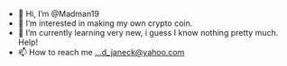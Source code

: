 - 👋 Hi, I’m @Madman19
- 👀 I’m interested in making my own crypto coin.
- 🌱 I’m currently learning very new, i guess I know nothing pretty much. Help!
-  📫 How to reach me ...d_janeck@yahoo.com

<!---
Madman19/Madman19 is a ✨ special ✨ repository because its `README.md` (this file) appears on your GitHub profile.
You can click the Preview link to take a look at your changes.
--->
